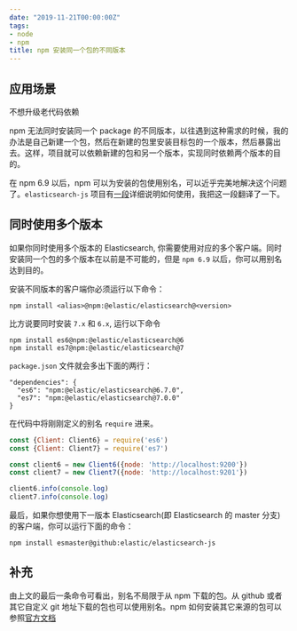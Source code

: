 ```yaml
---
date: "2019-11-21T00:00:00Z"
tags:
- node
- npm
title: npm 安装同一个包的不同版本
---
```

## 应用场景
不想升级老代码依赖

npm 无法同时安装同一个 package 的不同版本，以往遇到这种需求的时候，我的办法是自己新建一个包，然后在新建的包里安装目标包的一个版本，然后暴露出去。这样，项目就可以依赖新建的包和另一个版本，实现同时依赖两个版本的目的。

在 npm 6.9 以后，npm 可以为安装的包使用别名，可以近乎完美地解决这个问题了。`elasticsearch-js` 项目有[一段](https://github.com/elastic/elasticsearch-js/tree/v7.4.0#install-multiple-versions)详细说明如何使用，我把这一段翻译了一下。

## 同时使用多个版本
如果你同时使用多个版本的 Elasticsearch, 你需要使用对应的多个客户端。同时安装同一个包的多个版本在以前是不可能的，但是 `npm 6.9` 以后，你可以用别名达到目的。

安装不同版本的客户端你必须运行以下命令：

```
npm install <alias>@npm:@elastic/elasticsearch@<version>
```

比方说要同时安装 `7.x` 和 `6.x`, 运行以下命令

```
npm install es6@npm:@elastic/elasticsearch@6
npm install es7@npm:@elastic/elasticsearch@7
```

`package.json` 文件就会多出下面的两行：
```
"dependencies": {
  "es6": "npm:@elastic/elasticsearch@6.7.0",
  "es7": "npm:@elastic/elasticsearch@7.0.0"
}
```

在代码中将刚刚定义的别名 `require` 进来。

```js
const {Client: Client6} = require('es6')
const {Client: Client7} = require('es7')

const client6 = new Client6({node: 'http://localhost:9200'})
const client7 = new Client7({node: 'http://localhost:9201'})

client6.info(console.log)
client7.info(console.log)
```

最后，如果你想使用下一版本 Elasticsearch(即 Elasticsearch 的 master 分支) 的客户端，你可以运行下面的命令：

```
npm install esmaster@github:elastic/elasticsearch-js
```
 
## 补充

由上文的最后一条命令可看出，别名不局限于从 npm 下载的包。从 github 或者其它自定义 git 地址下载的包也可以使用别名。npm 如何安装其它来源的包可以参照[官方文档](https://docs.npmjs.com/cli/install)
